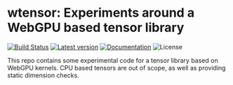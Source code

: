 # wtensor: Experiments around a WebGPU based tensor library

[![Build Status](https://github.com/LaurentMazare/wtensor/workflows/Continuous%20integration/badge.svg)](https://github.com/LaurentMazare/wtensor/actions)
[![Latest version](https://img.shields.io/crates/v/wtensor.svg)](https://crates.io/crates/wtensor)
[![Documentation](https://docs.rs/wtensor/badge.svg)](https://docs.rs/wtensor)
![License](https://img.shields.io/crates/l/wtensor.svg)

This repo contains some experimental code for a tensor library based on WebGPU
kernels. CPU based tensors are out of scope, as well as providing static
dimension checks.
